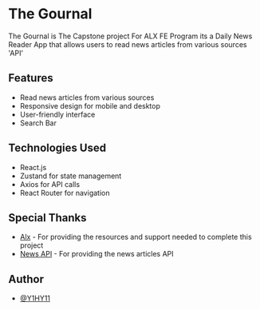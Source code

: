# The Gournal

The Gournal is The Capstone project For ALX FE Program its a Daily News Reader App that allows users to read news articles from various sources 'API'

## Features

- Read news articles from various sources
- Responsive design for mobile and desktop
- User-friendly interface
- Search Bar

## Technologies Used

- React.js
- Zustand for state management
- Axios for API calls
- React Router for navigation

## Special Thanks

- [Alx](https://www.alxafrica.com/) - For providing the resources and support needed to complete this project
- [News API](https://newsapi.org/) - For providing the news articles API

## Author

- [@Y1HY11](https://github.com/Y1HY11)